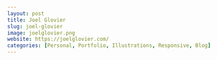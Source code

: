 ```yaml
---
layout: post
title: Joel Glovier
slug: joel-glovier
image: joelglovier.png
website: https://joelglovier.com/
categories: [Personal, Portfolio, Illustrations, Responsive, Blog]
---
```

